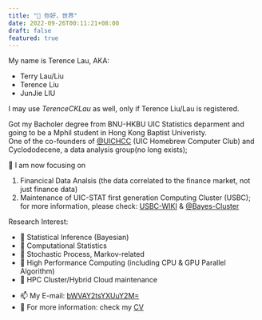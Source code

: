 ```yaml
---
title: "👋 你好，世界"
date: 2022-09-26T00:11:21+08:00
draft: false
featured: true
---
```



<!--more-->

My name is Terence Lau, AKA:

- Terry Lau/Liu
- Terence Liu
- JunJie LIU

I may use *TerenceCKLau* as well, only if Terence Liu/Lau is registered.

Got my Bacholer degree from BNU-HKBU UIC Statistics deparment and going to be a Mphil student in Hong Kong Baptist Univeristy. <br>
One of the co-founders of [@UICHCC](https://uichcc.com) (UIC Homebrew Computer Club) and Cyclododecene, a data analysis group(no long exists);<br>

🔭  I am now focusing on 
  1. Financical Data Analsis (the data correlated to the finance market, not just finance data)
  2. Maintenance of UIC-STAT first generation Computing Cluster (USBC); for more information, please check: [USBC-WIKI](https://yuque.com/usbc/usbc-wiki/) & [@Bayes-Cluster](https://github.com/Bayes-Cluster)

Research Interest:
* 🚩 Statistical Inference (Bayesian)
* 🚩 Computational Statistics
* 🚩 Stochastic Process, Markov-related
* 🚩 High Performance Computing (including CPU & GPU Parallel Algorithm)
* 🚩 HPC Cluster/Hybrid Cloud maintenance

- 📫 My E-mail: [bWVAY2tsYXUuY2M=](mailto:bWVAY2tsYXUuY2M=)
- 📃 For more information: check my [CV](/doc/cv.pdf)
